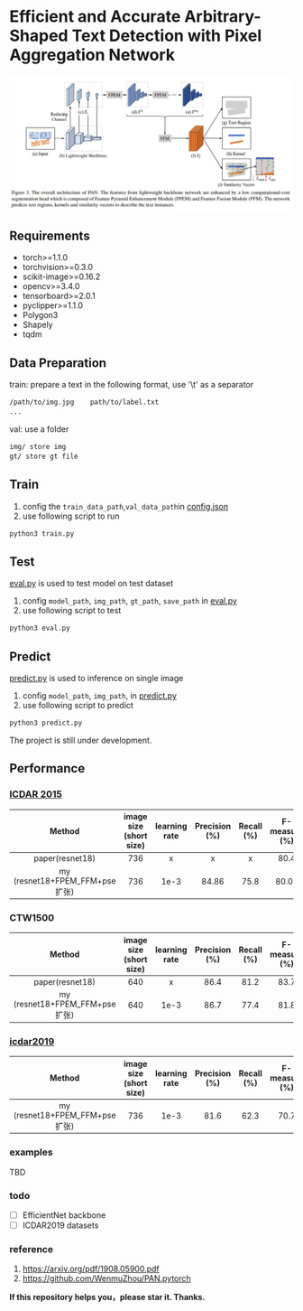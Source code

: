 # Efficient and Accurate Arbitrary-Shaped Text Detection with Pixel Aggregation Network

![](imgs/paper/PAN.jpg)

## Requirements
* torch>=1.1.0
* torchvision>=0.3.0
* scikit-image>=0.16.2
* opencv>=3.4.0
* tensorboard>=2.0.1
* pyclipper>=1.1.0
* Polygon3
* Shapely
* tqdm


## Data Preparation

train: prepare a text in the following format, use '\t' as a separator
```bash
/path/to/img.jpg	path/to/label.txt
...
```
val:
use a folder
```bash
img/ store img
gt/ store gt file
```

## Train
1. config the `train_data_path`,`val_data_path`in [config.json](config.json)
2. use following script to run
```sh
python3 train.py
```

## Test

[eval.py](eval.py) is used to test model on test dataset

1. config `model_path`, `img_path`, `gt_path`, `save_path` in [eval.py](eval.py)
2. use following script to test
```sh
python3 eval.py
```

## Predict 
[predict.py](predict.py) is used to inference on single image

1. config `model_path`, `img_path`, in [predict.py](predict.py)
2. use following script to predict
```sh
python3 predict.py
```

The project is still under development.

<h2 id="Performance">Performance</h2>

### [ICDAR 2015](http://rrc.cvc.uab.es/?ch=4)

| Method                   | image size (short size) |learning rate | Precision (%) | Recall (%) | F-measure (%) | FPS | pretrained_model|
|:--------------------------:|:-------:|:--------:|:--------:|:------------:|:---------------:|:-----:|:------:|
| paper(resnet18)  | 736 |x | x | x | 80.4 | 26.1 | x |
| my (resnet18+FPEM_FFM+pse扩张)  |736 |1e-3| 84.86 | 75.8 | 80.09 | x | (https://drive.google.com/open?id=11jiIfndchSdQpSC0PHjSxLljwo4UHXne) |

### CTW1500

| Method                   | image size (short size) |learning rate | Precision (%) | Recall (%) | F-measure (%) | FPS | pretrained_model|
|:--------------------------:|:-------:|:--------:|:--------:|:------------:|:---------------:|:-----:|:-----:|
| paper(resnet18)  | 640 |x | 86.4 | 81.2 | 83.7 | 26.1 | x |
| my (resnet18+FPEM_FFM+pse扩张)  |640 |1e-3| 86.7 | 77.4 | 81.8 | x | (https://drive.google.com/open?id=1w_CHSKmCGwJJndtlkrWAdhshuJm7RATN) |

### [icdar2019](https://rrc.cvc.uab.es/?ch=16)

| Method                   | image size (short size) |learning rate | Precision (%) | Recall (%) | F-measure (%) | FPS | pretrained_model|
|:--------------------------:|:-------:|:--------:|:--------:|:------------:|:---------------:|:-----:|:------:|
| my (resnet18+FPEM_FFM+pse扩张)  |736 |1e-3| 81.6 | 62.3 | 70.7 | x | (https://drive.google.com/open?id=1SfGYGonWJJkjnQSNHok80GxP5SFSiSOh) |


### examples
TBD

### todo
- [ ] EfficientNet backbone
- [ ] ICDAR2019 datasets

### reference
1. https://arxiv.org/pdf/1908.05900.pdf
2. https://github.com/WenmuZhou/PAN.pytorch

**If this repository helps you，please star it. Thanks.**